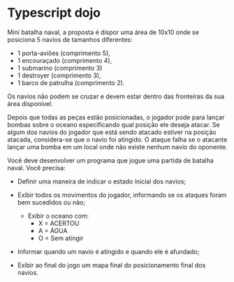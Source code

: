 # Typescript dojo

Mini batalha naval, a proposta é dispor uma área de 10x10 onde se posiciona 5 navios de tamanhos diferentes:
  * 1 porta-aviões (comprimento 5),
  * 1 encouraçado (comprimento 4),
  * 1 submarino  (comprimento 3)
  * 1 destroyer (comprimento 3),
  * 1 barco de patrulha (comprimento 2).

Os navios não podem se cruzar e devem estar dentro das fronteiras da sua área disponível.

Depois que todas as peças estão posicionadas, o jogador pode para lançar bombas sobre o oceano especificando qual posição ele deseja atacar. Se algum dos navios do jogador que está sendo atacado estiver na posição atacada, considera-se que o navio foi atingido. O ataque falha se o atacante lançar uma bomba em um local onde não existe nenhum navio do oponente.

Você deve desenvolver um programa que jogue uma partida de batalha naval.
Você precisa:

* Definir uma maneira de indicar o estado inicial dos navios;
* Exibir todos os movimentos do jogador, informando se os ataques foram bem sucedidos ou não;
  + Exibir o oceano com:
    - X = ACERTOU
    - A = ÁGUA
    - O = Sem atingir

* Informar quando um navio é atingido e quando ele é afundado;
* Exibir ao final do jogo um mapa final do posicionamento final dos navios.